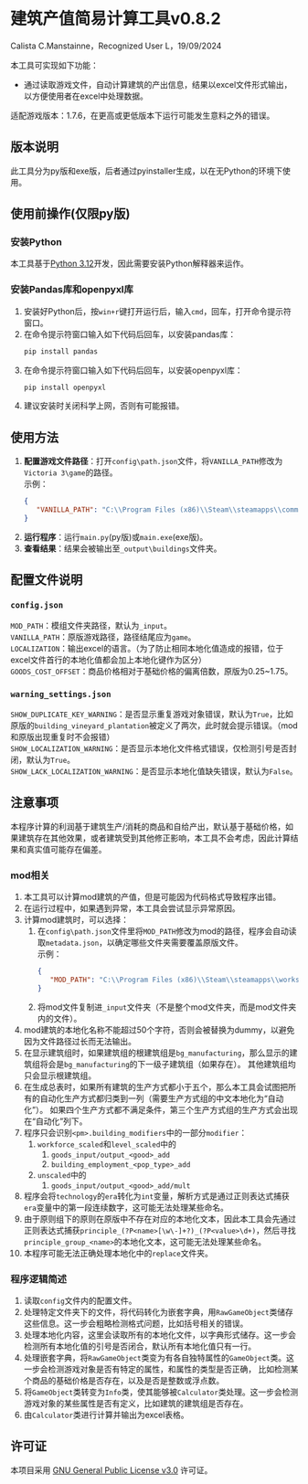 # 建筑产值简易计算工具v0.8.2

Calista C.Manstainne，Recognized User L，19/09/2024

本工具可实现如下功能：

- 通过读取游戏文件，自动计算建筑的产出信息，结果以excel文件形式输出，以方便使用者在excel中处理数据。

适配游戏版本：1.7.6，在更高或更低版本下运行可能发生意料之外的错误。

## 版本说明

此工具分为py版和exe版，后者通过pyinstaller生成，以在无Python的环境下使用。

## 使用前操作(仅限py版)

### 安装Python

本工具基于[Python 3.12](https://www.python.org/)开发，因此需要安装Python解释器来运作。

### 安装Pandas库和openpyxl库

1. 安装好Python后，按`win+r`键打开运行后，输入`cmd`，回车，打开命令提示符窗口。
2. 在命令提示符窗口输入如下代码后回车，以安装pandas库：
    ```cmd
    pip install pandas
    ```
3. 在命令提示符窗口输入如下代码后回车，以安装openpyxl库：
    ```cmd
    pip install openpyxl
    ```
4. 建议安装时关闭科学上网，否则有可能报错。

## 使用方法

1. **配置游戏文件路径**：打开`config\path.json`文件，将`VANILLA_PATH`修改为`Victoria 3\game`的路径。  
   示例：
   ```json
   {
      "VANILLA_PATH": "C:\\Program Files (x86)\\Steam\\steamapps\\common\\Victoria 3\\game"
   }
   ```
2. **运行程序**：运行`main.py`(py版)或`main.exe`(exe版)。
3. **查看结果**：结果会被输出至`_output\buildings`文件夹。

## 配置文件说明

### `config.json`
`MOD_PATH`：模组文件夹路径，默认为`_input`。  
`VANILLA_PATH`：原版游戏路径，路径结尾应为`game`。  
`LOCALIZATION`：输出excel的语言。（为了防止相同本地化值造成的报错，位于excel文件首行的本地化值都会加上本地化键作为区分）  
`GOODS_COST_OFFSET`：商品价格相对于基础价格的偏离倍数，原版为0.25~1.75。

### `warning_settings.json`
`SHOW_DUPLICATE_KEY_WARNING`：是否显示重复游戏对象错误，默认为`True`，比如原版的`building_vineyard_plantation`被定义了两次，此时就会提示错误。（mod和原版出现重复时不会报错）  
`SHOW_LOCALIZATION_WARNING`：是否显示本地化文件格式错误，仅检测引号是否封闭，默认为`True`。  
`SHOW_LACK_LOCALIZATION_WARNING`：是否显示本地化值缺失错误，默认为`False`。

## 注意事项

本程序计算的利润基于建筑生产/消耗的商品和自给产出，默认基于基础价格，如果建筑存在其他效果，或者建筑受到其他修正影响，本工具不会考虑，因此计算结果和真实值可能存在偏差。

### mod相关

1. 本工具可以计算mod建筑的产值，但是可能因为代码格式导致程序出错。
2. 在运行过程中，如果遇到异常，本工具会尝试显示异常原因。
3. 计算mod建筑时，可以选择：
   1. 在`config\path.json`文件里将`MOD_PATH`修改为mod的路径，程序会自动读取`metadata.json`，以确定哪些文件夹需要覆盖原版文件。  
      示例：
      ```json
      {
         "MOD_PATH": "C:\\Program Files (x86)\\Steam\\steamapps\\workshop\\content\\529340\\2935989855"
      }
      ```
   2. 将mod文件复制进`_input`文件夹（不是整个mod文件夹，而是mod文件夹内的文件）。
4. mod建筑的本地化名称不能超过50个字符，否则会被替换为dummy，以避免因为文件路径过长而无法输出。
5. 在显示建筑组时，如果建筑组的根建筑组是`bg_manufacturing`，那么显示的建筑组将会是`bg_manufacturing`的下一级子建筑组（如果存在）。
其他建筑组均只会显示根建筑组。
6. 在生成总表时，如果所有建筑的生产方式都小于五个，那么本工具会试图把所有的自动化生产方式都归类到一列（需要生产方式组的中文本地化为“自动化”）。
如果四个生产方式都不满足条件，第三个生产方式组的生产方式会出现在“自动化”列下。
7. 程序只会识别`<pm>.building_modifiers`中的一部分`modifier`：
   1. `workforce_scaled`和`level_scaled`中的
      1. `goods_input/output_<good>_add`
      2. `building_employment_<pop_type>_add`
   2. `unscaled`中的
      1. `goods_input/output_<good>_add/mult`
8. 程序会将`technology`的`era`转化为`int`变量，解析方式是通过正则表达式捕获`era`变量中的第一段连续数字，这可能无法处理某些命名。
9. 由于原则组下的原则在原版中不存在对应的本地化文本，因此本工具会先通过正则表达式捕获`principle_(?P<name>[\w\-]+?)_(?P<value>\d+)`，然后寻找
`principle_group_<name>`的本地化文本，这可能无法处理某些命名。
10. 本程序可能无法正确处理本地化中的`replace`文件夹。

### 程序逻辑简述
1. 读取`config`文件内的配置文件。
2. 处理特定文件夹下的文件，将代码转化为嵌套字典，用`RawGameObject`类储存这些信息。这一步会粗略检测格式问题，比如括号相关的错误。
3. 处理本地化内容，这里会读取所有的本地化文件，以字典形式储存。这一步会检测所有本地化值的引号是否闭合，默认所有本地化值只有一行。
4. 处理嵌套字典，将`RawGameObject`类变为有各自独特属性的`GameObject`类。这一步会检测游戏对象是否有特定的属性，和属性的类型是否正确，
比如检测某个商品的基础价格是否存在，以及是否是整数或浮点数。
5. 将`GameObject`类转变为`Info`类，使其能够被`Calculator`类处理。这一步会检测游戏对象的某些属性是否有定义，比如建筑的建筑组是否存在。
6. 由`Calculator`类进行计算并输出为excel表格。

## 许可证
本项目采用 [GNU General Public License v3.0](https://www.gnu.org/licenses/gpl-3.0.en.html#license-text) 许可证。